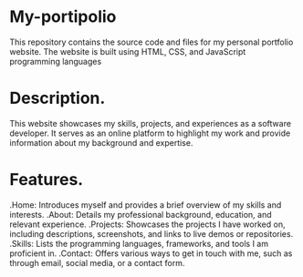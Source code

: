 # My-portipolio
This repository contains the source code and files for my personal portfolio website. The website is built using HTML, CSS, and JavaScript programming languages
# Description.
This website showcases my skills, projects, and experiences as a software developer. It serves as an online platform to highlight my work and provide information about my background and expertise.
# Features.
.Home: Introduces myself and provides a brief overview of my skills and interests.
.About: Details my professional background, education, and relevant experience.
.Projects: Showcases the projects I have worked on, including descriptions, screenshots, and links to live demos or repositories.
.Skills: Lists the programming languages, frameworks, and tools I am proficient in.
.Contact: Offers various ways to get in touch with me, such as through email, social media, or a contact form.


